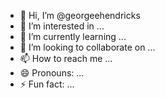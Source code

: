 - 👋 Hi, I’m @georgeehendricks
- 👀 I’m interested in ...
- 🌱 I’m currently learning ...
- 💞️ I’m looking to collaborate on ...
- 📫 How to reach me ...
- 😄 Pronouns: ...
- ⚡ Fun fact: ...

<!---
georgeehendricks/georgeehendricks is a ✨ special ✨ repository because its `README.md` (this file) appears on your GitHub profile.
You can click the Preview link to take a look at your changes.
--->
